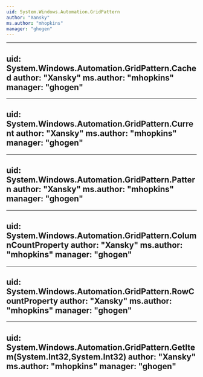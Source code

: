 ```yaml
---
uid: System.Windows.Automation.GridPattern
author: "Xansky"
ms.author: "mhopkins"
manager: "ghogen"
---
```


---
uid: System.Windows.Automation.GridPattern.Cached
author: "Xansky"
ms.author: "mhopkins"
manager: "ghogen"
---

---
uid: System.Windows.Automation.GridPattern.Current
author: "Xansky"
ms.author: "mhopkins"
manager: "ghogen"
---

---
uid: System.Windows.Automation.GridPattern.Pattern
author: "Xansky"
ms.author: "mhopkins"
manager: "ghogen"
---

---
uid: System.Windows.Automation.GridPattern.ColumnCountProperty
author: "Xansky"
ms.author: "mhopkins"
manager: "ghogen"
---

---
uid: System.Windows.Automation.GridPattern.RowCountProperty
author: "Xansky"
ms.author: "mhopkins"
manager: "ghogen"
---

---
uid: System.Windows.Automation.GridPattern.GetItem(System.Int32,System.Int32)
author: "Xansky"
ms.author: "mhopkins"
manager: "ghogen"
---
